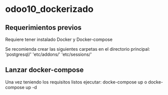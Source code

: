 # odoo10_dockerizado
## Requerimientos previos
Requiere tener instalado Docker y Docker-compose 

Se recomienda crear las siguientes carpetas en el directorio principal:
'postgresql/'
'etc/addons/'
'etc/sessions/'

## Lanzar docker-compose
Una vez teniendo los requisitos listos ejecutar:
docke-compose up
o
docke-compose up -d 
